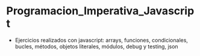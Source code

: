 # Programacion_Imperativa_Javascript
- Ejercicios realizados con javascript: arrays, funciones, condicionales, bucles, métodos, objetos literales, módulos, debug y testing, json

